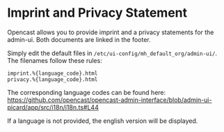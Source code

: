 # Imprint and Privacy Statement

Opencast allows you to provide imprint and a privacy statements for the admin-ui. Both documents are linked in the footer.

Simply edit the default files in `/etc/ui-config/mh_default_org/admin-ui/`. The filenames follow these rules:

```
imprint.%{language_code}.html
privacy.%{language_code}.html
```

The corresponding language codes can be found here: https://github.com/opencast/opencast-admin-interface/blob/admin-ui-picard/app/src/i18n/i18n.ts#L44

If a language is not provided, the english version will be displayed.